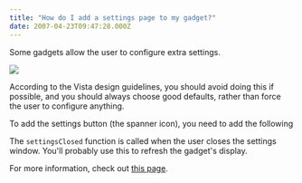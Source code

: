 ```yaml
---
title: "How do I add a settings page to my gadget?"
date: 2007-04-23T09:47:28.000Z
---
```

Some gadgets allow the user to configure extra settings.

![](/content/system/files/images/gadget_settings.png)

According to the Vista design guidelines, you should avoid doing this if possible, and you should always choose good defaults, rather than force the user to configure anything.

To add the settings button (the spanner icon), you need to add the following <script> block to the <head> section of your Gadget.htm file:

<pre>  <script>
    System.Gadget.settingsUI = "Settings.htm";
    System.Gadget.onSettingsClosed = settingsClosed;

    function settingsClosed(event)
    {
        if (event.closeAction == event.Action.commit)
        {
        }
    }
  </script></pre>

The `settingsClosed` function is called when the user closes the settings window. You'll probably use this to refresh the gadget's display.

For more information, check out [this page](http://msdn2.microsoft.com/en-us/library/ms723694.aspx#_sidebar_gdo_08_GadgetSettings).
